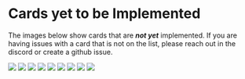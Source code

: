 # Cards yet to be Implemented
The images below show cards that are _**not yet**_ implemented. If you are having issues with a card that is not on the list, please reach out in the discord or create a github issue.

![](./1503633301.webp)
![](./3086868510.webp)
![](./3468546373.webp)
![](./3671559022.webp)
![](./5896817672.webp)
![](./6452159858.webp)
![](./6911505367.webp)
![](./7270736993.webp)
![](./8080818347.webp)
